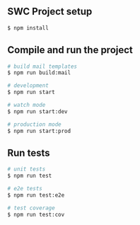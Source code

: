 ## SWC Project setup

```bash
$ npm install
```

## Compile and run the project

```bash
# build mail templates
$ npm run build:mail

# development
$ npm run start

# watch mode
$ npm run start:dev

# production mode
$ npm run start:prod
```

## Run tests

```bash
# unit tests
$ npm run test

# e2e tests
$ npm run test:e2e

# test coverage
$ npm run test:cov
```
